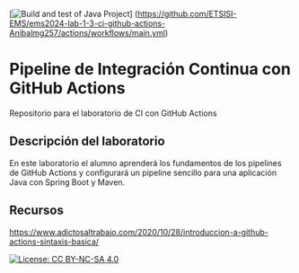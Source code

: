 [![Build and test of Java Project](https://github.com/ETSISI-EMS/ems2024-lab-1-3-ci-github-actions-Anibalmg257/actions/workflows/main.yml/badge.svg)]
(https://github.com/ETSISI-EMS/ems2024-lab-1-3-ci-github-actions-Anibalmg257/actions/workflows/main.yml)
# Pipeline de Integración Continua con GitHub Actions

Repositorio para el laboratorio de CI con GitHub Actions

## Descripción del laboratorio

En este laboratorio el alumno aprenderá los fundamentos de los pipelines de GitHub Actions y configurará un pipeline
sencillo para una aplicación Java con Spring Boot y Maven. 

## Recursos
https://www.adictosaltrabajo.com/2020/10/28/introduccion-a-github-actions-sintaxis-basica/

[![License: CC BY-NC-SA 4.0](https://img.shields.io/badge/License-CC_BY--NC--SA_4.0-lightgrey.svg)](https://creativecommons.org/licenses/by-nc-sa/4.0/)
